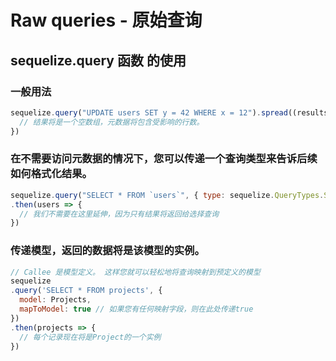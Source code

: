 # Raw queries - 原始查询
##  sequelize.query 函数 的使用

### 一般用法
``` js
sequelize.query("UPDATE users SET y = 42 WHERE x = 12").spread((results, metadata) => {
  // 结果将是一个空数组，元数据将包含受影响的行数。
})
```

### 在不需要访问元数据的情况下，您可以传递一个查询类型来告诉后续如何格式化结果。
``` js
sequelize.query("SELECT * FROM `users`", { type: sequelize.QueryTypes.SELECT})
.then(users => {
  // 我们不需要在这里延伸，因为只有结果将返回给选择查询
})
```

### 传递模型，返回的数据将是该模型的实例。

``` js
// Callee 是模型定义。 这样您就可以轻松地将查询映射到预定义的模型
sequelize
.query('SELECT * FROM projects', {
  model: Projects,
  mapToModel: true // 如果您有任何映射字段，则在此处传递true
})
.then(projects => {
  // 每个记录现在将是Project的一个实例
})
```

